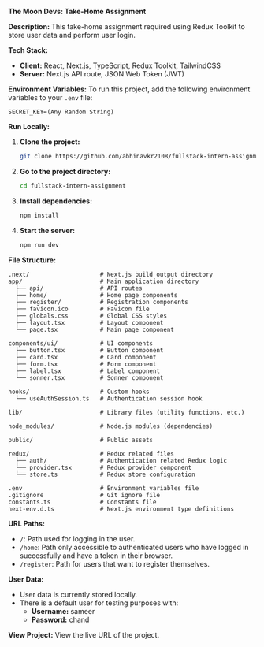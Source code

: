 **The Moon Devs: Take-Home Assignment**

**Description:**
This take-home assignment required using Redux Toolkit to store user data and perform user login.

**Tech Stack:**

- **Client:** React, Next.js, TypeScript, Redux Toolkit, TailwindCSS
- **Server:** Next.js API route, JSON Web Token (JWT)

**Environment Variables:**
To run this project, add the following environment variables to your `.env` file:

```
SECRET_KEY=(Any Random String)
```

**Run Locally:**

1. **Clone the project:**

   ```bash
   git clone https://github.com/abhinavkr2108/fullstack-intern-assignment
   ```

2. **Go to the project directory:**

   ```bash
   cd fullstack-intern-assignment
   ```

3. **Install dependencies:**

   ```bash
   npm install
   ```

4. **Start the server:**
   ```bash
   npm run dev
   ```

**File Structure:**

```
.next/                    # Next.js build output directory
app/                      # Main application directory
  ├── api/                # API routes
  ├── home/               # Home page components
  ├── register/           # Registration components
  ├── favicon.ico         # Favicon file
  ├── globals.css         # Global CSS styles
  ├── layout.tsx          # Layout component
  └── page.tsx            # Main page component

components/ui/            # UI components
  ├── button.tsx          # Button component
  ├── card.tsx            # Card component
  ├── form.tsx            # Form component
  ├── label.tsx           # Label component
  └── sonner.tsx          # Sonner component

hooks/                    # Custom hooks
  └── useAuthSession.ts   # Authentication session hook

lib/                      # Library files (utility functions, etc.)

node_modules/             # Node.js modules (dependencies)

public/                   # Public assets

redux/                    # Redux related files
  ├── auth/               # Authentication related Redux logic
  └── provider.tsx        # Redux provider component
  └── store.ts            # Redux store configuration

.env                      # Environment variables file
.gitignore                # Git ignore file
constants.ts              # Constants file
next-env.d.ts             # Next.js environment type definitions
```

**URL Paths:**

- `/`: Path used for logging in the user.
- `/home`: Path only accessible to authenticated users who have logged in successfully and have a token in their browser.
- `/register`: Path for users that want to register themselves.

**User Data:**

- User data is currently stored locally.
- There is a default user for testing purposes with:
  - **Username:** sameer
  - **Password:** chand

**View Project:**
View the live URL of the project.
